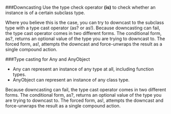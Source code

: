 ###Downcasting
Use the type check operator **(is)** to check whether an instance is of a certain subclass type. 

Where you believe this is the case, you can try to downcast to the subclass type with a type cast operator (as? or as!).
Because downcasting can fail, the type cast operator comes in two different forms. The conditional form, as?, returns an optional value of the type you are trying to downcast to. The forced form, as!, attempts the downcast and force-unwraps the result as a single compound action.

###Type casting for Any and AnyObject
* Any can represent an instance of any type at all, including function types.
* AnyObject can represent an instance of any class type.

Because downcasting can fail, the type cast operator comes in two different forms. The conditional form, as?, returns an optional value of the type you are trying to downcast to. The forced form, as!, attempts the downcast and force-unwraps the result as a single compound action.